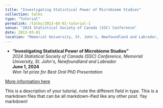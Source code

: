 ```yaml
---
title: "Investigating Statistical Power of Microbiome Studies"
collection: talks
type: "Tutorial"
permalink: /talks/2013-03-01-tutorial-1
venue: "2024 Statistical Society of Canada (SSC) Conference"
date: 2013-03-01
location: "Memorial University, St. John's, Newfoundland and Labrador, Canada"
---
```


- **“Investigating Statistical Power of Microbiome Studies”**  
  *2024 Statistical Society of Canada (SSC) Conference, Memorial University, St. John's, Newfoundland and Labrador*  
  **June 1, 2024**  
  *Won 1st prize for Best Oral PhD Presentation*
  
[More information here](http://exampleurl.com)

This is a description of your tutorial, note the different field in type. This is a markdown files that can be all markdown-ified like any other post. Yay markdown!
